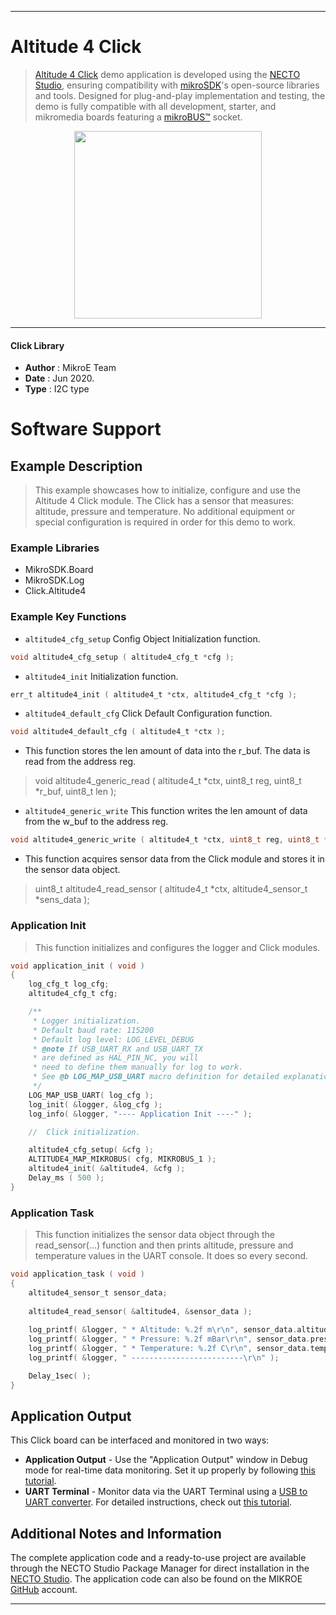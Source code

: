 
---
# Altitude 4 Click

> [Altitude 4 Click](https://www.mikroe.com/?pid_product=MIKROE-4127) demo application is developed using
the [NECTO Studio](https://www.mikroe.com/necto), ensuring compatibility with [mikroSDK](https://www.mikroe.com/mikrosdk)'s
open-source libraries and tools. Designed for plug-and-play implementation and testing, the demo is fully compatible with
all development, starter, and mikromedia boards featuring a [mikroBUS&trade;](https://www.mikroe.com/mikrobus) socket.

<p align="center">
  <img src="https://www.mikroe.com/?pid_product=MIKROE-4127&image=1" height=300px>
</p>

---

#### Click Library

- **Author**        : MikroE Team
- **Date**          : Jun 2020.
- **Type**          : I2C type

# Software Support

## Example Description

> This example showcases how to initialize, configure and use the Altitude 4 Click module. The
  Click has a sensor that measures: altitude, pressure and temperature. No additional equipment
  or special configuration is required in order for this demo to work. 

### Example Libraries

- MikroSDK.Board
- MikroSDK.Log
- Click.Altitude4

### Example Key Functions

- `altitude4_cfg_setup` Config Object Initialization function. 
```c
void altitude4_cfg_setup ( altitude4_cfg_t *cfg );
``` 
 
- `altitude4_init` Initialization function. 
```c
err_t altitude4_init ( altitude4_t *ctx, altitude4_cfg_t *cfg );
```

- `altitude4_default_cfg` Click Default Configuration function. 
```c
void altitude4_default_cfg ( altitude4_t *ctx );
```

- This function stores the len amount of data into the r_buf. The data is read from
  the address reg.
> void altitude4_generic_read ( altitude4_t *ctx, uint8_t reg, uint8_t *r_buf, uint8_t len );
 
- `altitude4_generic_write` This function writes the len amount of data from the w_buf to the address reg. 
```c
void altitude4_generic_write ( altitude4_t *ctx, uint8_t reg, uint8_t *w_buf, uint8_t len );
```

- This function acquires sensor data from the Click module and stores it in the
  sensor data object.
> uint8_t altitude4_read_sensor ( altitude4_t *ctx, altitude4_sensor_t *sens_data );

### Application Init

> This function initializes and configures the logger and Click modules. 

```c
void application_init ( void )
{
    log_cfg_t log_cfg;
    altitude4_cfg_t cfg;

    /** 
     * Logger initialization.
     * Default baud rate: 115200
     * Default log level: LOG_LEVEL_DEBUG
     * @note If USB_UART_RX and USB_UART_TX 
     * are defined as HAL_PIN_NC, you will 
     * need to define them manually for log to work. 
     * See @b LOG_MAP_USB_UART macro definition for detailed explanation.
     */
    LOG_MAP_USB_UART( log_cfg );
    log_init( &logger, &log_cfg );
    log_info( &logger, "---- Application Init ----" );

    //  Click initialization.

    altitude4_cfg_setup( &cfg );
    ALTITUDE4_MAP_MIKROBUS( cfg, MIKROBUS_1 );
    altitude4_init( &altitude4, &cfg );
    Delay_ms ( 500 );
}
```

### Application Task

> This function initializes the sensor data object through the read_sensor(...) function and
  then prints altitude, pressure and temperature values in the UART console. It does so every
  second.

```c
void application_task ( void )
{
    altitude4_sensor_t sensor_data;
    
    altitude4_read_sensor( &altitude4, &sensor_data );
    
    log_printf( &logger, " * Altitude: %.2f m\r\n", sensor_data.altitude );
    log_printf( &logger, " * Pressure: %.2f mBar\r\n", sensor_data.pressure );
    log_printf( &logger, " * Temperature: %.2f C\r\n", sensor_data.temperature );
    log_printf( &logger, " -------------------------\r\n" );

    Delay_1sec( );
}
```

## Application Output

This Click board can be interfaced and monitored in two ways:
- **Application Output** - Use the "Application Output" window in Debug mode for real-time data monitoring.
Set it up properly by following [this tutorial](https://www.youtube.com/watch?v=ta5yyk1Woy4).
- **UART Terminal** - Monitor data via the UART Terminal using
a [USB to UART converter](https://www.mikroe.com/click/interface/usb?interface*=uart,uart). For detailed instructions,
check out [this tutorial](https://help.mikroe.com/necto/v2/Getting%20Started/Tools/UARTTerminalTool).

## Additional Notes and Information

The complete application code and a ready-to-use project are available through the NECTO Studio Package Manager for 
direct installation in the [NECTO Studio](https://www.mikroe.com/necto). The application code can also be found on
the MIKROE [GitHub](https://github.com/MikroElektronika/mikrosdk_click_v2) account.

---
